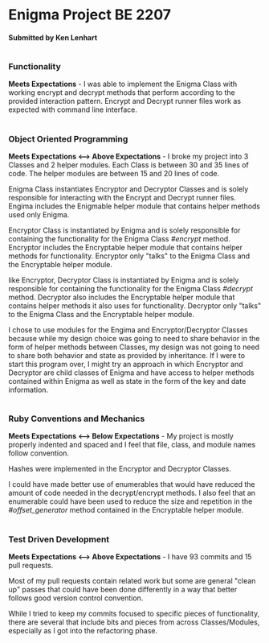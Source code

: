 <h1>Enigma Project BE 2207</h1>

<h4>Submitted by Ken Lenhart</h4>

#
<h3><strong>Functionality</strong></h3>

**Meets Expectations** - I was able to implement the Enigma Class with working encrypt and decrypt methods that perform according to the provided interaction pattern. Encrypt and Decrypt runner files work as expected with command line interface. 
#
<h3><strong>Object Oriented Programming</strong></h3>

**Meets Expectations <--> Above Expectations** - I broke my project into 3 Classes and 2 helper modules. Each Class is between 30 and 35 lines of code. The helper modules are between 15 and 20 lines of code. 

Enigma Class instantiates Encryptor and Decryptor Classes and is solely responsible for interacting with the Encrypt and Decrypt runner files. Engima includes the Enigmable helper module that contains helper methods used only Enigma.

Encryptor Class is instantiated by Enigma and is solely responsible for containing the functionality for the Enigma Class *#encrypt* method. Encryptor includes the Encryptable helper module that contains helper methods for functionality. Encryptor only "talks" to the Enigma Class and the Encryptable helper module.

like Encryptor, Decryptor Class is instantiated by Enigma and is solely responsible for containing the functionality for the Enigma Class *#decrypt* method. Decryptor also includes the Encryptable helper module that contains helper methods it also uses for functionality. Decryptor only "talks" to the Enigma Class and the Encryptable helper module.

I chose to use modules for the Engima and Encryptor/Decryptor Classes because while my design choice was going to need to share behavior in the form of helper methods between Classes, my design was not going to need to share both behavior and state as provided by inheritance. If I were to start this program over, I might try an approach in which Encryptor and Decryptor are child classes of Enigma and have access to helper methods contained within Enigma as well as state in the form of the key and date information. 
#
<h3><strong>Ruby Conventions and Mechanics</strong></h3>

**Meets Expectations <--> Below Expectations** - My project is mostly properly indented and spaced and I feel that file, class, and module names follow convention. 

Hashes were implemented in the Encryptor and Decryptor Classes. 

I could have made better use of enumerables that would have reduced the amount of code needed in the decrypt/encrypt methods. I also feel that an enumerable could have been used to reduce the size and repetition in the *#offset_generator* method contained in the Encryptable helper module. 
#
<h3><strong>Test Driven Development</strong></h3>

**Meets Expectations <--> Above Expectations** - I have 93 commits and 15 pull requests. 

Most of my pull requests contain related work but some are general "clean up" passes that could have been done differently in a way that better follows good version control convention. 

While I tried to keep my commits focused to specific pieces of functionality, there are several that include bits and pieces from across Classes/Modules, especially as I got into the refactoring phase.